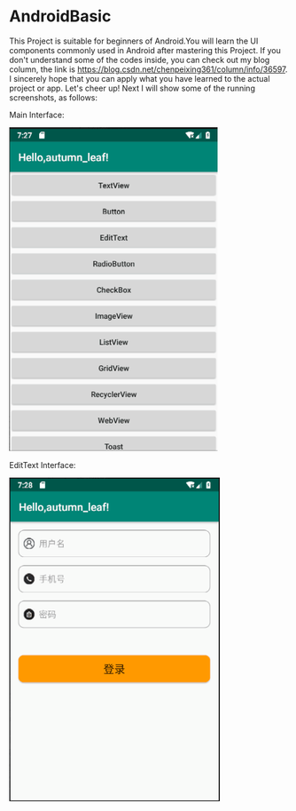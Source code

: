 # AndroidBasic
  This Project is suitable for beginners of Android.You will learn the UI components commonly used in Android after mastering this Project.
If you don't understand some of the codes inside, you can check out my blog column, the link is https://blog.csdn.net/chenpeixing361/column/info/36597. I sincerely hope that you can apply what you have learned to the actual project or app. Let's cheer up!
  Next I will show some of the running screenshots, as follows:
  
  Main Interface:
  
  ![image](https://github.com/229394/AndroidBasic/blob/master/screenshots/Main.png)
  
  EditText Interface:
  
  ![image](https://github.com/229394/AndroidBasic/blob/master/screenshots/EditText.png)
  
